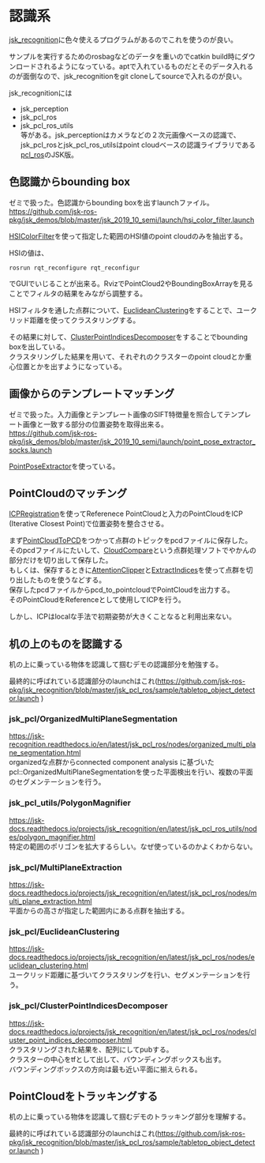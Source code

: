 # 認識系

[jsk_recognition](https://jsk-docs.readthedocs.io/projects/jsk_recognition/en/latest/index.html)に色々使えるプログラムがあるのでこれを使うのが良い。  

サンプルを実行するためのrosbagなどのデータを重いのでcatkin build時にダウンロードされるようになっている。aptで入れているものだとそのデータ入れるのが面倒なので、jsk_recognitionをgit cloneしてsourceで入れるのが良い。  

jsk_recognitionには
- jsk_perception
- jsk_pcl_ros
- jsk_pcl_ros_utils  
等がある。jsk_perceptionはカメラなどの２次元画像ベースの認識で、jsk_pcl_rosとjsk_pcl_ros_utilsはpoint cloudベースの認識ライブラリである[pcl_ros](http://wiki.ros.org/pcl_ros)のJSK版。  

## 色認識からbounding box
ゼミで扱った。色認識からbounding boxを出すlaunchファイル。
https://github.com/jsk-ros-pkg/jsk_demos/blob/master/jsk_2019_10_semi/launch/hsi_color_filter.launch

[HSIColorFilter](https://jsk-docs.readthedocs.io/projects/jsk_recognition/en/latest/jsk_pcl_ros/nodes/hsi_color_filter.html)を使って指定した範囲のHSI値のpoint cloudのみを抽出する。  

HSIの値は、
```
rosrun rqt_reconfigure rqt_reconfigur
```
でGUIでいじることが出来る。RvizでPointCloud2やBoundingBoxArrayを見ることでフィルタの結果をみながら調整する。  

HSIフィルタを通した点群について、[EuclideanClustering](https://jsk-docs.readthedocs.io/projects/jsk_recognition/en/latest/jsk_pcl_ros/nodes/euclidean_clustering.html)をすることで、ユークリッド距離を使ってクラスタリングする。  

その結果に対して、[ClusterPointIndicesDecomposer](https://jsk-docs.readthedocs.io/projects/jsk_recognition/en/latest/jsk_pcl_ros/nodes/cluster_point_indices_decomposer.html)をすることでbounding boxを出している。  
クラスタリングした結果を用いて、それぞれのクラスターのpoint cloudとか重心位置とかを出すようになっている。  

## 画像からのテンプレートマッチング
ゼミで扱った。入力画像とテンプレート画像のSIFT特徴量を照合してテンプレート画像と一致する部分の位置姿勢を取得出来る。  
https://github.com/jsk-ros-pkg/jsk_demos/blob/master/jsk_2019_10_semi/launch/point_pose_extractor_socks.launch  

[PointPoseExtractor](https://jsk-docs.readthedocs.io/projects/jsk_recognition/en/latest/jsk_perception/nodes/point_pose_extractor.html)を使っている。  

## PointCloudのマッチング
[ICPRegistration](https://jsk-docs.readthedocs.io/projects/jsk_recognition/en/latest/jsk_pcl_ros/nodes/icp_registration.html)を使ってReferenece PointCloudと入力のPointCloudをICP (Iterative Closest Point)で位置姿勢を整合させる。  

まず[PointCloudToPCD](https://jsk-docs.readthedocs.io/projects/jsk_recognition/en/latest/jsk_pcl_ros_utils/nodes/pointcloud_to_pcd.html)をつかって点群のトピックをpcdファイルに保存した。  
そのpcdファイルにたいして、[CloudCompare](http://www.danielgm.net/cc/)という点群処理ソフトでやかんの部分だけを切り出して保存した。  
もしくは、保存するときに[AttentionClipper](https://jsk-docs.readthedocs.io/projects/jsk_recognition/en/latest/jsk_pcl_ros/nodes/attention_clipper.html)と[ExtractIndices](https://jsk-docs.readthedocs.io/projects/jsk_recognition/en/latest/jsk_pcl_ros/nodes/extract_indices.html)を使って点群を切り出したものを使うなどする。  
保存したpcdファイルからpcd_to_pointcloudでPointCloudを出力する。  
そのPointCloudをReferenceとして使用してICPを行う。

しかし、ICPはlocalな手法で初期姿勢が大きくことなると利用出来ない。  

## 机の上のものを認識する
机の上に乗っている物体を認識して掴むデモの認識部分を勉強する。  

最終的に呼ばれている認識部分のlaunchはこれ(https://github.com/jsk-ros-pkg/jsk_recognition/blob/master/jsk_pcl_ros/sample/tabletop_object_detector.launch )  

### jsk_pcl/OrganizedMultiPlaneSegmentation
https://jsk-recognition.readthedocs.io/en/latest/jsk_pcl_ros/nodes/organized_multi_plane_segmentation.html  
organizedな点群からconnected component analysis に基づいたpcl::OrganizedMultiPlaneSegmentationを使った平面検出を行い、複数の平面のセグメンテーションを行う。

### jsk_pcl_utils/PolygonMagnifier
https://jsk-docs.readthedocs.io/projects/jsk_recognition/en/latest/jsk_pcl_ros_utils/nodes/polygon_magnifier.html  
特定の範囲のポリゴンを拡大するらしい。なぜ使っているのかよくわからない。  

### jsk_pcl/MultiPlaneExtraction
https://jsk-docs.readthedocs.io/projects/jsk_recognition/en/latest/jsk_pcl_ros/nodes/multi_plane_extraction.html  
平面からの高さが指定した範囲内にある点群を抽出する。  

### jsk_pcl/EuclideanClustering
https://jsk-docs.readthedocs.io/projects/jsk_recognition/en/latest/jsk_pcl_ros/nodes/euclidean_clustering.html  
ユークリッド距離に基づいてクラスタリングを行い、セグメンテーションを行う。

### jsk_pcl/ClusterPointIndicesDecomposer
https://jsk-docs.readthedocs.io/projects/jsk_recognition/en/latest/jsk_pcl_ros/nodes/cluster_point_indices_decomposer.html  
クラスタリングされた結果を、配列にしてpubする。  
クラスターの中心をtfとして出して、バウンディングボックスも出す。  
バウンディングボックスの方向は最も近い平面に揃えられる。

## PointCloudをトラッキングする
机の上に乗っている物体を認識して掴むデモのトラッキング部分を理解する。  

最終的に呼ばれている認識部分のlaunchはこれ(https://github.com/jsk-ros-pkg/jsk_recognition/blob/master/jsk_pcl_ros/sample/tabletop_object_detector.launch )  
